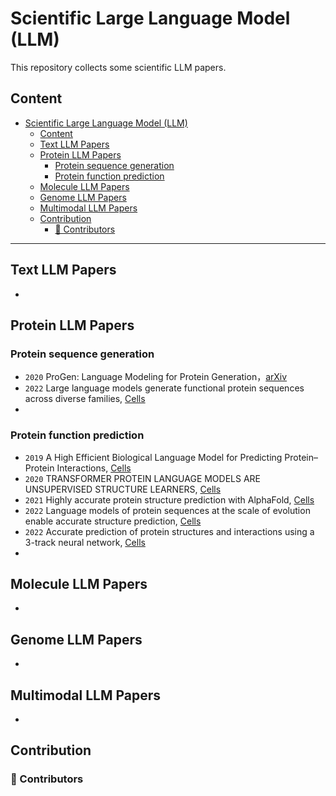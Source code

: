 # Scientific Large Language Model (LLM)

This repository collects some scientific LLM papers.

<!-- >What can **Large Language Models (LLMs)** do for Protein? 

🙌 This repository collects some LLM-based protein papers.

😎 Welcome to recommend missing papers through **`Adding Issues`** or **`Pull Requests`**.  -->

<!-- ## 🔔 News
- **2023-07  We create this repository to maintain a paper list on *Large Language Models* appiled in *Protein*.**

*Todo:*
1. - [ ] `Fine-grained classification of papers`
2. - [ ] `Update paper project / code` -->

## Content
- [Scientific Large Language Model (LLM)](#scientific-large-language-model-llm)
  - [Content](#content)
  - [Text LLM Papers](#text-llm-papers)
  - [Protein LLM Papers](#protein-llm-papers)
    - [Protein sequence generation](#protein-sequence-generation)
    - [Protein function prediction](#protein-function-prediction)
  - [Molecule LLM Papers](#molecule-llm-papers)
  - [Genome LLM Papers](#genome-llm-papers)
  - [Multimodal LLM Papers](#multimodal-llm-papers)
  - [Contribution](#contribution)
    - [👥 Contributors](#-contributors)

---

## Text LLM Papers
- 

## Protein LLM Papers
<!-- 请仿照此格式，最好能对文章分类，然后按时间顺序添加-->
###  Protein sequence generation
- `2020` ProGen: Language Modeling for Protein Generation，[arXiv](https://doi.org/10.48550/arXiv.2004.03497)
- `2022` Large language models generate functional protein sequences across diverse families, [Cells]( https://doi.org/10.1038/s41587-022-01618-2)
- 
###  Protein function prediction
- `2019` A High Efficient Biological Language Model for Predicting Protein–Protein Interactions, [Cells](https://doi.org/10.3390/cells8020122)
- `2020` TRANSFORMER PROTEIN LANGUAGE MODELS ARE UNSUPERVISED STRUCTURE LEARNERS, [Cells](https://doi.org/10.1101/2020.12.15.422761)
- `2021` Highly accurate protein structure prediction with AlphaFold, [Cells](https://doi.org/10.1038/s41586-021-03819-2)
- `2022` Language models of protein sequences at the scale of evolution enable accurate structure prediction, [Cells](https://doi.org/10.1101/2022.07.20.500902)
- `2022` Accurate prediction of protein structures and interactions using a 3-track neural network, [Cells](https://doi.org/10.1126/science.abj8754)
- 

## Molecule LLM Papers
- 

## Genome LLM Papers
- 

## Multimodal LLM Papers
- 

## Contribution
### 👥 Contributors


<!-- ### 🎉 Contributing ( welcome ! )

- ✨ Add a new paper or update an existing Protein-related LLM paper.
- 🧐 Use the same format as existing entries to describe the work.
- 😄 A very brief explanation why you think a paper should be added or updated is recommended (Not Neccessary) via **`Adding Issues`** or **`Pull Requests`**.

**Don't worry if you put something wrong, they will be fixed for you. Just feel free to contribute and promote your awesome work here! 🤩 We'll get back to you in time ~ 😉** -->


